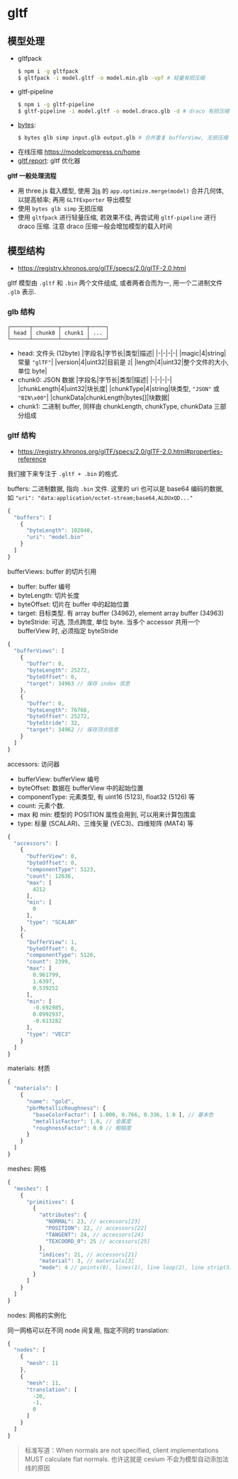 # gltf

## 模型处理

- gltfpack
  ```sh
  $ npm i -g gltfpack
  $ gltfpack -i model.gltf -o model.min.glb -vpf # 轻量有损压缩
  ```
- gltf-pipeline
  ```sh
  $ npm i -g gltf-pipeline
  $ gltf-pipeline -i model.gltf -o model.draco.glb -d # draco 有损压缩
  ```
- [bytes](https://github.com/zmx0142857/bytes):
  ```sh
  $ bytes glb simp input.glb output.glb # 合并重复 bufferView, 无损压缩
  ```
- 在线压缩 https://modelcompress.cn/home
- [gltf.report](https://gltf.report): gltf 优化器

**gltf 一般处理流程**
- 用 three.js 载入模型, 使用 [3js](https://github.com/zmx0142857/5js) 的 `app.optimize.merge(model)` 合并几何体, 以提高帧率; 再用 `GLTFExporter` 导出模型
- 使用 `bytes glb simp` 无损压缩
- 使用 `gltfpack` 进行轻量压缩, 若效果不佳, 再尝试用 `gltf-pipeline` 进行 draco 压缩. 注意 draco 压缩一般会增加模型的载入时间

## 模型结构

- https://registry.khronos.org/glTF/specs/2.0/glTF-2.0.html

gltf 模型由 `.gltf` 和 `.bin` 两个文件组成, 或者两者合而为一, 用一个二进制文件 `.glb` 表示.

### glb 结构

```text
┌──────┬────────┬────────┬─────┐
│ head │ chunk0 │ chunk1 │ ... │
└──────┴────────┴────────┴─────┘
```
- head: 文件头 (12byte)
  |字段名|字节长|类型|描述|
  |-|-|-|-|
  |magic|4|string|常量 `"glTF"`|
  |version|4|uint32|目前是 `2`|
  |length|4|uint32|整个文件的大小, 单位 byte|
- chunk0: JSON 数据
  |字段名|字节长|类型|描述|
  |-|-|-|-|
  |chunkLength|4|uint32|块长度|
  |chunkType|4|string|块类型, `"JSON"` 或 `"BIN\x00"`|
  |chunkData|chunkLength|bytes[]|块数据|
- chunk1: 二进制 buffer, 同样由 chunkLength, chunkType, chunkData 三部分组成

### gltf 结构

- https://registry.khronos.org/glTF/specs/2.0/glTF-2.0.html#properties-reference

我们接下来专注于 `.gltf + .bin` 的格式.

buffers: 二进制数据, 指向 `.bin` 文件. 这里的 uri 也可以是 base64 编码的数据, 如 `"uri": "data:application/octet-stream;base64,ALDUxQD..."`
```js
{
  "buffers": [
    {
      "byteLength": 102040,
      "uri": "model.bin"
    }
  ]
}
```

bufferViews: buffer 的切片引用
- buffer: buffer 编号
- byteLength: 切片长度
- byteOffset: 切片在 buffer 中的起始位置
- target: 目标类型. 有 array buffer (34962), element array buffer (34963)
- byteStride: 可选, 顶点跨度, 单位 byte. 当多个 accessor 共用一个 bufferView 时, 必须指定 byteStride

```js
{
  "bufferViews": [
    {
      "buffer": 0,
      "byteLength": 25272,
      "byteOffset": 0,
      "target": 34963 // 保存 index 信息
    },
    {
      "buffer": 0,
      "byteLength": 76768,
      "byteOffset": 25272,
      "byteStride": 32,
      "target": 34962 // 保存顶点信息
    }
  ]
}
```

accessors: 访问器
- bufferView: bufferView 编号
- byteOffset: 数据在 bufferView 中的起始位置
- componentType: 元素类型, 有 uint16 (5123), float32 (5126) 等
- count: 元素个数.
- max 和 min: 模型的 POSITION 属性会用到, 可以用来计算包围盒
- type: 标量 (SCALAR)、三维矢量 (VEC3)、四维矩阵 (MAT4) 等

```js
{
  "accessors": [
    {
      "bufferView": 0,
      "byteOffset": 0,
      "componentType": 5123,
      "count": 12636,
      "max": [
        4212
      ],
      "min": [
        0
      ],
      "type": "SCALAR"
    },
    {
      "bufferView": 1,
      "byteOffset": 0,
      "componentType": 5126,
      "count": 2399,
      "max": [
        0.961799,
        1.6397,
        0.539252
      ],
      "min": [
        -0.692985,
        0.0992937,
        -0.613282
      ],
      "type": "VEC3"
    }
  ]
}
```

materials: 材质
```js
{
  "materials": [
    {
      "name": "gold",
      "pbrMetallicRoughness": {
        "baseColorFactor": [ 1.000, 0.766, 0.336, 1.0 ], // 基本色
        "metallicFactor": 1.0, // 金属度
        "roughnessFactor": 0.0 // 粗糙度
      }
    }
  ]
}
```

meshes: 网格
```js
{
  "meshes": [
    {
      "primitives": [
        {
          "attributes": {
            "NORMAL": 23, // accessors[23]
            "POSITION": 22, // accessors[22]
            "TANGENT": 24, // accessors[24]
            "TEXCOORD_0": 25 // accessors[25]
          },
          "indices": 21, // accessors[21]
          "material": 3, // materials[3]
          "mode": 4 // points(0), lines(1), line loop(2), line strip(3), triangles(4), triangle strip(5), triangle fan(6)
        }
      ]
    }
  ]
}
```

nodes: 网格的实例化

同一网格可以在不同 node 间复用, 指定不同的 translation:
```js
{
  "nodes": [
    {
      "mesh": 11
    },
    {
      "mesh": 11,
      "translation": [
        -20,
        -1,
        0
      ]
    }
  ]
}
```

> 标准写道：When normals are not specified, client implementations MUST calculate flat normals.
> 也许这就是 cesium 不会为模型自动添加法线的原因
